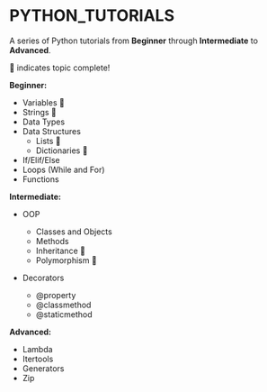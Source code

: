# PYTHON_TUTORIALS
A series of Python tutorials from **Beginner** through **Intermediate** to **Advanced**.

:dart: indicates topic complete!

**Beginner:**

  - Variables :dart:
  - Strings :dart:
  - Data Types
  - Data Structures
      - Lists :dart:
      - Dictionaries :dart:
  - If/Elif/Else
  - Loops (While and For)
  - Functions


**Intermediate:**

  - OOP
      - Classes and Objects
      - Methods
      - Inheritance :dart:
      - Polymorphism :dart:
      
  - Decorators
      - @property
      - @classmethod
      - @staticmethod


**Advanced:**

  - Lambda
  - Itertools
  - Generators
  - Zip
